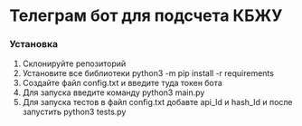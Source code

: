 # Телеграм бот для подсчета КБЖУ

### Установка
1. Склонируйте репозиторий
2. Установите все библиотеки python3 -m pip install -r requirements
3. Создайте файл config.txt и введите туда токен бота
4. Для запуска введите команду python3 main.py
5. Для запуска тестов в файл config.txt добавте api_Id и hash_Id и после запустить python3 tests.py